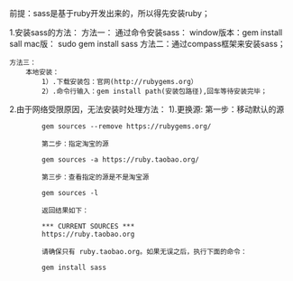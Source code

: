 前提：sass是基于ruby开发出来的，所以得先安装ruby；

1.安装sass的方法：
    方法一：
    通过命令安装sass：
        window版本：gem install sall
        mac版：     sudo gem install sass
    方法二：通过compass框架来安装sass；
    
    方法三：
        本地安装：
            1）.下载安装包：官网(http://rubygems.org）
            2）.命令行输入：gem install path(安装包路径),回车等待安装完毕；
            
2.由于网络受限原因，无法安装时处理方法：
    1).更换源:
            第一步：移动默认的源
            
            gem sources --remove https://rubygems.org/
            
            第二步：指定淘宝的源
            
            gem sources -a https://ruby.taobao.org/
            
            第三步：查看指定的源是不是淘宝源
            
            gem sources -l
            
            返回结果如下：
            
            *** CURRENT SOURCES ***
            https://ruby.taobao.org
            
            请确保只有 ruby.taobao.org。如果无误之后，执行下面的命令：
            
            gem install sass
